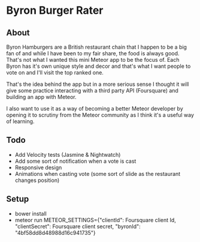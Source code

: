 # Byron Burger Rater

## About
Byron Hamburgers are a British restaurant chain that I happen to be a big fan of and while I have been to my fair share, the food is always good. That's not what I wanted this mini Meteor app to be the focus of. Each Byron has it's own unique style and decor and that's what I want people to vote on and I'll visit the top ranked one.

That's the idea behind the app but in a more serious sense I thought it will give some practice interacting with a third party API (Foursquare) and building an app with Meteor.

I also want to use it as a way of becoming a better Meteor developer by opening it to scrutiny from the Meteor community as I think it's a useful way of learning.

## Todo
- Add Velocity tests (Jasmine & Nightwatch)
- Add some sort of notification when a vote is cast
- Responsive design
- Animations when casting vote (some sort of slide as the restaurant changes position)

## Setup
- bower install
- meteor run METEOR_SETTINGS={"clientId": Foursquare client Id, "clientSecret": Foursquare client secret, "byronId": "4bf58dd8d48988d16c941735"}
